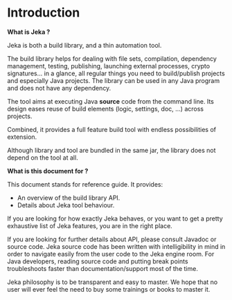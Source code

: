 # Introduction

**What is Jeka ?**

Jeka is both a build library, and a thin automation tool. 

The build library helps for dealing with file sets, compilation, dependency management, testing, publishing,
launching external processes, crypto signatures... in a glance, all regular things you need to build/publish projects and especially Java projects. 
The library can be used in any Java program and does not have any dependency.

The tool aims at executing Java **source** code from the command line. Its design eases reuse of build 
elements (logic, settings, doc, ...) across projects. 

Combined, it provides a full feature build tool with endless possibilities of extension.

Although library and tool are bundled in the same jar, the library does not depend on the tool at all.

**What is this document for ?**

This document stands for reference guide. It provides:
 * An overview of the build library API. 
 * Details about Jeka tool behaviour.
 
If you are looking for how exactly Jeka behaves, or you want to get a pretty exhaustive list of Jeka features, you are in the right place.

If you are looking for further details about API, please consult Javadoc or source code. Jeka source code has been 
written with intelligibility in mind in order to navigate easily from the user code to the Jeka engine room. 
For Java developers, reading source code and putting break points troubleshoots faster than documentation/support most of the time.  

Jeka philosophy is to be transparent and easy to master. We hope that no user will ever feel the need to buy some 
trainings or books to master it.

